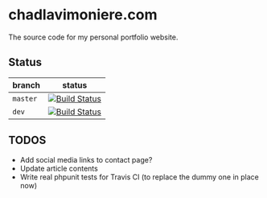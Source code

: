 # chadlavimoniere.com #
The source code for my personal portfolio website.

## Status

branch | status
--- | ---
`master` | [![Build Status](https://travis-ci.org/chadlavi/chadlavimoniere.com.svg?branch=master)](https://travis-ci.org/chadlavi/chadlavimoniere.com)
`dev` | [![Build Status](https://travis-ci.org/chadlavi/chadlavimoniere.com.svg?branch=dev)](https://travis-ci.org/chadlavi/chadlavimoniere.com)

## TODOS

* Add social media links to contact page?
* Update article contents
* Write real phpunit tests for Travis CI (to replace the dummy one in place now)

